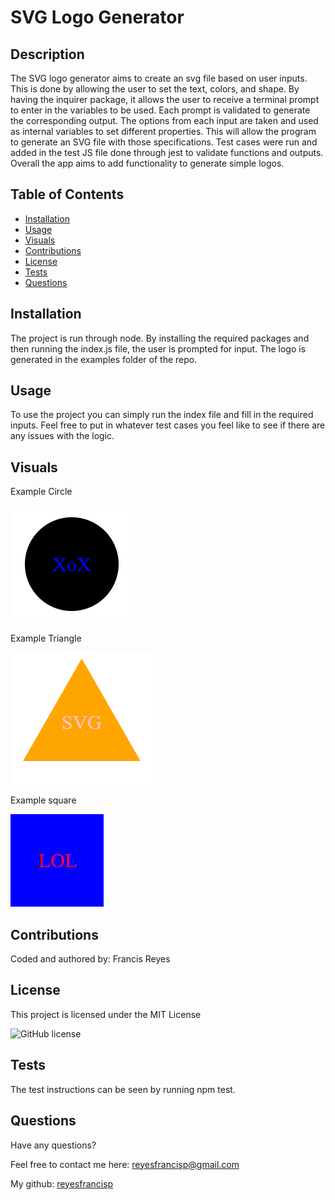 # SVG Logo Generator
  
  ## Description

The SVG logo generator aims to create an svg file based on user inputs. This is done by allowing the user to set the text, colors, and shape. By having the inquirer package, it allows the user to receive a terminal prompt to enter in the variables to be used. Each prompt is validated to generate the corresponding output. The options from each input are taken and used as internal variables to set different properties. This will allow the program to generate an SVG file with those specifications. Test cases were run and added in the test JS file done through jest to validate functions and outputs. Overall the app aims to add functionality to generate simple logos.



  ## Table of Contents

- [Installation](#installation)
- [Usage](#usage)
- [Visuals](#visuals)
- [Contributions](#contributions)
- [License](#license)
- [Tests](#tests)
- [Questions](#questions)

  
## Installation

The project is run through node. By installing the required packages and then running the index.js file, the user is prompted for input. The logo is generated in the examples folder of the repo.



  ## Usage

To use the project you can simply run the index file and fill in the required inputs. Feel free to put in whatever test cases you feel like to see if there are any issues with the logic.


  ## Visuals

Example Circle

<img src = "assets\example_svg_logo_1.png">

Example Triangle

<img src = "assets\example_svg_logo_2.png">

Example square

<img src = "assets\example_svg_logo_3.png">

  ## Contributions

Coded and authored by: Francis Reyes



  ## License

This project is licensed under the MIT License

  ![GitHub license](https://img.shields.io/badge/license-MIT_License-blue.svg)

  ## Tests

The test instructions can be seen by running npm test.



  ## Questions

Have any questions?

Feel free to contact me here: reyesfrancisp@gmail.com

My github: [reyesfrancisp](https://github.com/reyesfrancisp)

